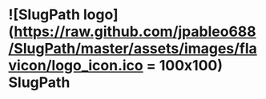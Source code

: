 # ![SlugPath logo](https://raw.github.com/jpableo688/SlugPath/master/assets/images/flavicon/logo_icon.ico = 100x100) SlugPath
